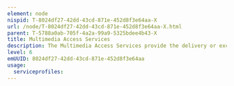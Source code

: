 ```yaml
---
element: node
nispid: T-8024df27-42dd-43cd-871e-452d8f3e64aa-X
url: /node/T-8024df27-42dd-43cd-871e-452d8f3e64aa-X.html
parent: T-5788a0ab-705f-4a2a-99a9-5325bdee4b43-X
title: Multimedia Access Services
description: The Multimedia Access Services provide the delivery or exchange of multimedia data via interaction with the end-user or end-user application. The services support the adaptation of the media involved (analogue voice, video, digital desktop, etc.) for delivery or exchange over packet-based, frame-based, circuit-based, or digital (link-based) access services (through e.g. routers, switches, terminal adapters or multiplexers, or directly over a digital port).
level: 6
emUUID: 8024df27-42dd-43cd-871e-452d8f3e64aa
usage:
  serviceprofiles:
---
```


